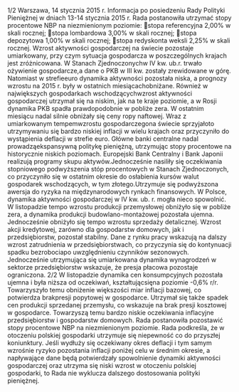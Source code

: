 1/2
Warszawa, 14 stycznia 2015 r.
Informacja po posiedzeniu Rady Polityki Pieniężnej
w dniach 13-14 stycznia 2015 r.
Rada postanowiła utrzymać stopy procentowe NBP na niezmienionym poziomie:
stopa referencyjna 2,00% w skali rocznej;
stopa lombardowa 3,00% w skali rocznej;
stopa depozytowa 1,00% w skali rocznej;
stopa redyskonta weksli 2,25% w skali rocznej.
Wzrost aktywności gospodarczej na świecie pozostaje umiarkowany, przy czym
sytuacja gospodarcza w poszczególnych krajach jest zróżnicowana. W Stanach
Zjednoczonychw IV kw. ub.r. trwało ożywienie gospodarcze,a dane o PKB w III kw.
zostały zrewidowane w górę. Natomiast w strefieeuro dynamika aktywności pozostała
niska, a prognozy wzrostu na 2015 r. były w ostatnich miesiącachobniżane. Również w
największych gospodarkach wschodzącychwzrost aktywności gospodarczej utrzymał
się na niskim, jak na te kraje poziomie, a w Rosji dynamika PKB spadła prawdopodobnie
w pobliże zera.
W ostatnim miesiącu nadal silnie obniżały się ceny ropy naftowej. Wraz z
umiarkowanym tempemwzrostu gospodarczegona świecie sprzyjałoto utrzymywaniu
się bardzo niskiej inflacji w wielu krajach oraz przyczyniło do wystąpienia deflacji w
strefie euro.
Główne banki centralne nadal prowadząekspansywną politykę pieniężną,
utrzymując stopy procentowe na historycznie niskich poziomach. Europejski Bank
Centralny i Bank Japonii realizują programy skupu aktywów.Jednocześnie nasiliły się
oczekiwania stopniowego podwyższenia stóp procentowych w Stanach Zjednoczonych,
co przyczyniło się w ostatnim okresie do osłabienia kursów walut gospodarek
wschodzących, w tym złotego.Utrzymuje się podwyższona awersja do ryzyka na
międzynarodowych rynkach finansowych.
W Polsce, dynamika aktywności gospodarczej w IV kw. ub. r. mogła nieco
spowolnić. W listopadzie tempo wzrostu produkcji przemysłowej obniżyło się w pobliże
zera, a dynamika produkcji budowlano-montażowej pozostała ujemna. Jednocześnie
obniżyło się tempo wzrostu sprzedaży detalicznej. Wzrost akcji kredytowej, zarówno dla
gospodarstw domowych, jak i przedsiębiorstw, pozostał stabilny.
Dane z rynku pracy wskazują na dalszy wzrost zatrudnienia w przedsiębiorstwach,
co przyczynia się do kontynuacji spadku bezrobociapo uwzględnieniu czynników
sezonowych. Jednocześnie utrzymująca się umiarkowana dynamika wynagrodzeń w
sektorze przedsiębiorstw wskazuje, że presja płacowa pozostaje ograniczona.
2/2
W listopadzie dynamika cen konsumpcyjnych pozostała ujemna i była niższa od
oczekiwań, kształtującsięna poziomie -0,6% r/r. Towarzyszyło temu obniżenie
większości miar inflacji bazowej, co potwierdza brakpresji popytowej w gospodarce.
Utrzymał się także spadek cen produkcji sprzedanej przemysłu, co wskazuje na brak
presji kosztowej w gospodarce. Towarzyszą temu bardzo niskie oczekiwania inflacyjne
przedsiębiorstw i gospodarstw domowych.
Rada postanowiła pozostawić stopy procentowe NBP na niezmienionym poziomie.
Rada podkreśla, że w otoczeniu polskiej gospodarki utrzymuje się niepewność co do
przyszłej koniunktury. Jeśli wydłuży się oczekiwany okres deflacji
i tym samym wzrośnie ryzyko pozostania inflacji poniżej celu w średnim okresie,
a napływające dane będą potwierdzały spowolnienie dynamiki aktywności gospodarczej
oraz utrzyma się niski wzrost w otoczeniu polskiej gospodarki, to Rada nie wyklucza
dalszego dostosowania polityki pieniężnej.
